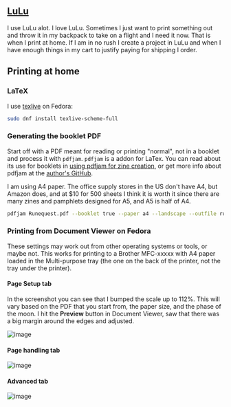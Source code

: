 ## [LuLu](https://lulu.com)
I use LuLu alot.  I love LuLu.  Sometimes I just want to print something out and throw it in my 
backpack to take on a flight and I need it now.  That is when I print at home.  If I am in no rush 
I create a project in LuLu and when I have enough things in my cart to justify paying for shipping 
I order.

## Printing at home

### LaTeX
I use [texlive]([url](https://www.tug.org/texlive/)) on Fedora:
```bash
sudo dnf install texlive-scheme-full
```

### Generating the booklet PDF
Start off with a PDF meant for reading or printing "normal", not in a booklet and process it with
`pdfjam`.  `pdfjam` is a addon for LaTex.  You can read about its use for booklets in 
[using pdfjam for zine creation](https://web.archive.org/web/20220504031424/https://equa.space/notes/pdfjam/),
or get more info about pdfjam at the [author's GitHub](https://github.com/rrthomas/pdfjam).

I am using A4 paper.  The office supply stores in the US don't have A4, but Amazon does, and at $10 for 
500 sheets I think it is worth it since there are many zines and pamphlets designed for A5, and A5 is
half of A4.

```bash
pdfjam Runequest.pdf --booklet true --paper a4 --landscape --outfile rune-a5.pdf
```

### Printing from Document Viewer on Fedora
These settings may work out from other operating systems or tools, or maybe not.  This works for printing to
a Brother MFC-xxxxx with A4 paper loaded in the Multi-purpose tray (the one on the back of the printer, not
the tray under the printer).

#### Page Setup tab
In the screenshot you can see that I bumped the scale up to 112%.  This will vary based on the PDF that you start
from, the paper size, and the phase of the moon.  I hit the **Preview** button in Document Viewer, saw that there
was a big margin around the edges and adjusted.

![image](https://user-images.githubusercontent.com/25182304/193430007-182d382d-2e6c-4823-a459-cd814c9f3c1f.png)

#### Page handling tab

![image](https://user-images.githubusercontent.com/25182304/193430024-a662459a-6ebd-47a0-8f45-8aa1c13e1431.png)

#### Advanced tab

![image](https://user-images.githubusercontent.com/25182304/193431751-55cba0e7-6435-41ff-98ab-87d266e15b55.png)
